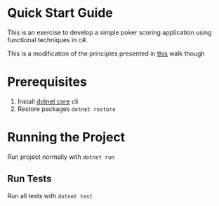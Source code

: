 # Quick Start Guide

This is an exercise to develop a simple poker scoring application using functional techniques in c#.

This is a modification of the principles presented in [this](https://edcharbeneau.com/csharp-functional-workshop-instructions/#chapter0) walk though

# Prerequisites

1. Install [dotnet core](https://dotnet.microsoft.com/download/dotnet-core) cli
2. Restore packages `dotnet restore`

# Running the Project

Run project normally with `dotnet run`

## Run Tests

Run all tests with `dotnet test`
